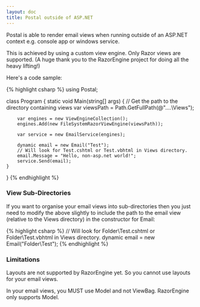 ```yaml
---
layout: doc
title: Postal outside of ASP.NET
---
```


Postal is able to render email views when running outside of an ASP.NET context e.g. console app or windows service.

This is achieved by using a custom view engine.
Only Razor views are supported.
(A huge thank you to the RazorEngine project for doing all the heavy lifting!)

Here's a code sample:

{% highlight csharp %}
using Postal;

class Program
{
    static void Main(string[] args)
    {
        // Get the path to the directory containing views
        var viewsPath = Path.GetFullPath(@"..\..\Views");

        var engines = new ViewEngineCollection();
        engines.Add(new FileSystemRazorViewEngine(viewsPath));

        var service = new EmailService(engines);

        dynamic email = new Email("Test");
        // Will look for Test.cshtml or Test.vbhtml in Views directory.
        email.Message = "Hello, non-asp.net world!";
        service.Send(email);
    }
}
{% endhighlight %}

### View Sub-Directories

If you want to organise your email views into sub-directories then you just need to modify the above slightly to include the path to the email view (relative to the Views directory) in the constructor for Email:

{% highlight csharp %}
// Will look for Folder\Test.cshtml or Folder\Test.vbhtml in Views directory.
dynamic email = new Email("Folder\\Test");
{% endhighlight %}

### Limitations

Layouts are not supported by RazorEngine yet. So you cannot use layouts for your email views.

In your email views, you MUST use Model and not ViewBag. RazorEngine only supports Model.
